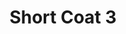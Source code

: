 ---
title: "Short Coat 3"
categories: ["Women","Women/Coats"]
images: ["./P05A7054.JPG","./P05A7055.JPG"]
---